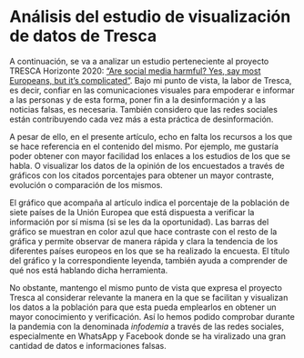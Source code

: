# Análisis del estudio de visualización de datos de Tresca
A continuación, se va a analizar un estudio perteneciente al proyecto TRESCA Horizonte 2020: [“Are social media harmful? Yes, say most Europeans, but it’s complicated”](https://trescaproject.eu/2021/10/07/are-social-media-harmful-yes-say-most-europeans-but-its-complicated/). 
Bajo mi punto de vista, la labor de Tresca, es decir, confiar en las comunicaciones visuales para empoderar e informar a las personas y de esta forma, poner fin a la desinformación y a las noticias falsas, es necesaria. También considero que las redes sociales están contribuyendo cada vez más a esta práctica de desinformación.

A pesar de ello, en el presente artículo, echo en falta los recursos a los que se hace referencia en el contenido del mismo. Por ejemplo, me gustaría poder obtener con mayor facilidad los enlaces a los estudios de los que se habla. O visualizar los datos de la opinión de los encuestados a través de gráficos con los citados porcentajes para obtener un mayor contraste, evolución o comparación de los mismos.

El gráfico que acompaña al artículo indica el porcentaje de la población de siete países de la Unión Europea que está dispuesta a verificar la información por sí misma (si se les da la oportunidad). Las barras del gráfico se muestran en color azul que hace contraste con el resto de la gráfica y permite observar de manera rápida y clara la tendencia de los diferentes países europeos en los que se ha realizado la encuesta. El título del gráfico y la correspondiente leyenda, también ayuda a comprender de qué nos está hablando dicha herramienta. 

No obstante, mantengo el mismo punto de vista que expresa el proyecto Tresca al considerar relevante la manera en la que se facilitan y visualizan los datos a la población para que esta pueda emplearlos en obtener un mayor conocimiento y verificación. Así lo hemos podido comprobar durante la pandemia con la denominada *infodemia* a través de las redes sociales, especialmente en WhatsApp y Facebook donde se ha viralizado una gran cantidad de datos e informaciones falsas.

